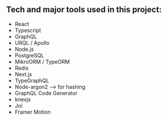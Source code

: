 ## Tech and major tools used in this project:

- React
- Typescript
- GraphQL
- URQL / Apollo
- Node.js
- PostgreSQL
- MikroORM / TypeORM
- Redis
- Next.js
- TypeGraphQL
- Node-argon2 --> for hashing
- GraphQL Code Generator
- knexjs
- Joi
- Framer Motion